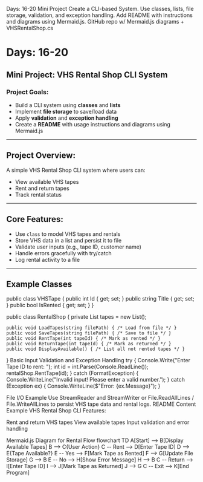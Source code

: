 Days: 16-20
Mini Project
Create a CLI-based System. Use classes, lists, file storage, validation, and exception handling. Add README with instructions and diagrams using Mermaid.js.
GitHub repo w/ Mermaid.js diagrams + VHSRentalShop.cs

# Days: 16-20  
## Mini Project: VHS Rental Shop CLI System

### Project Goals:
- Build a CLI system using **classes** and **lists**  
- Implement **file storage** to save/load data  
- Apply **validation** and **exception handling**  
- Create a **README** with usage instructions and diagrams using Mermaid.js  

---

## Project Overview:

A simple VHS Rental Shop CLI system where users can:  
- View available VHS tapes  
- Rent and return tapes  
- Track rental status  

---

## Core Features:

- Use `class` to model VHS tapes and rentals  
- Store VHS data in a list and persist it to file  
- Validate user inputs (e.g., tape ID, customer name)  
- Handle errors gracefully with try/catch  
- Log rental activity to a file  

---

## Example Classes
public class VHSTape
{
    public int Id { get; set; }
    public string Title { get; set; }
    public bool IsRented { get; set; }
}

public class RentalShop
{
    private List<VHSTape> tapes = new List<VHSTape>();

    public void LoadTapes(string filePath) { /* Load from file */ }
    public void SaveTapes(string filePath) { /* Save to file */ }
    public void RentTape(int tapeId) { /* Mark as rented */ }
    public void ReturnTape(int tapeId) { /* Mark as returned */ }
    public void DisplayAvailable() { /* List all not rented tapes */ }
}
Basic Input Validation and Exception Handling
try
{
    Console.Write("Enter Tape ID to rent: ");
    int id = int.Parse(Console.ReadLine());
    rentalShop.RentTape(id);
}
catch (FormatException)
{
    Console.WriteLine("Invalid input! Please enter a valid number.");
}
catch (Exception ex)
{
    Console.WriteLine($"Error: {ex.Message}");
}


File I/O Example
Use StreamReader and StreamWriter or File.ReadAllLines / File.WriteAllLines to persist VHS tape data and rental logs.
README Content Example
VHS Rental Shop CLI
Features:

Rent and return VHS tapes
View available tapes
Input validation and error handling

Mermaid.js Diagram for Rental Flow
flowchart TD
    A[Start] --> B[Display Available Tapes]
    B --> C{User Action}
    C -- Rent --> D[Enter Tape ID]
    D --> E{Tape Available?}
    E -- Yes --> F[Mark Tape as Rented]
    F --> G[Update File Storage]
    G --> B
    E -- No --> H[Show Error Message]
    H --> B
    C -- Return --> I[Enter Tape ID]
    I --> J[Mark Tape as Returned]
    J --> G
    C -- Exit --> K[End Program]
